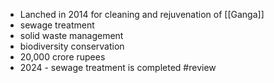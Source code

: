 - Lanched in 2014 for cleaning and rejuvenation of [[Ganga]]
- sewage treatment
- solid waste management
- biodiversity conservation
- 20,000 crore rupees
- 2024 - sewage treatment is completed
#review